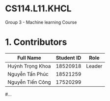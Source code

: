 # CS114.L11.KHCL
Group 3 - Machine learning Course

# 1. Contributors
| Full Name | Student ID | Role |
|--------------|-------| ------ |
| Huỳnh Trọng Khoa | 18520918 | Leader |
| Nguyễn Tấn Phúc | 18521259 | |
| Nguyễn Tiến Công | 17520299 ||

#...
